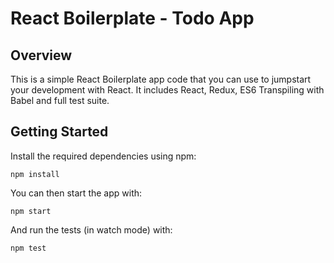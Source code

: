 # React Boilerplate - Todo App

## Overview
This is a simple React Boilerplate app code that you can use to jumpstart your development with React. It includes React, Redux, ES6 Transpiling with Babel and full test suite. 

## Getting Started

Install the required dependencies using npm:

```
npm install
```

You can then start the app with:

```
npm start
```

And run the tests (in watch mode) with:

```
npm test
```


